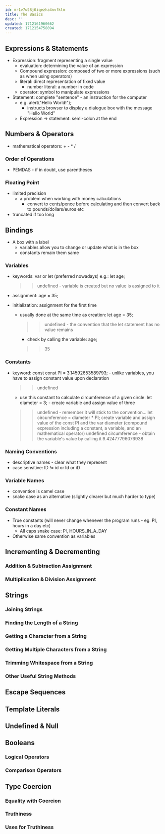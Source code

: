 ```yaml
---
id: mr1v7w28j0iqezha4nvfklm
title: The Basics
desc: ''
updated: 1712161960662
created: 1712154758094
---
```


## Expressions & Statements

- Expression: fragment representing a single value
  - evaluation: determining the value of an expression
  - Compound expression: composed of two or more expressions (such as when using operators)
  - literal: direct representation of fixed value
    - number literal: a number in code
  - operator: symbol to manipulate expressions
- Statement: complete "sentence" - an instruction for the computer
  - e.g. alert("Hello World!");
    - instructs browser to display a dialogue box with the message "Hello World"
  - Expression -> statement: semi-colon at the end

## Numbers & Operators

- mathematical operators: + - * /

### Order of Operations

- PEMDAS - if in doubt, use parentheses

### Floating Point

- limited precision
  - a problem when working with money calculations
    - convert to cents/pence before calculating and then convert back to pounds/dollars/euros etc
- truncated if too long

## Bindings

- A box with a label
  - variables allow you to change or update what is in the box
  - constants remain them same

### Variables

- keywords: var or let (preferred nowadays)
e.g.:
    let age;
    >>undefined - variable is created but no value is assigned to it

- assignment:
    age = 35;
- initialization: assignment for the first time
  - usually done at the same time as creation:
    let age = 35;
    >>undefined - the convention that the let statement has no value remains
    - check by calling the variable:
    age;
    >>35

### Constants

- keyword: const
    const PI = 3.14592653589793; - unlike variables, you have to assign constant value upon declaration
    >> undefined
    - use this constant to calculate circumference of a given circle:
    let diameter = 3; - create variable and assign value of three
    >>undefined - remember it will stick to the  convention...
    let circumference = diameter * PI; create variable and assign value of the const PI and the var diameter (compound expression including
    a constant, a variable, and an mathematical operator)
    >>undefined
    circumference - obtain the variable's value by calling it
    >>9.42477796076938

### Naming Conventions

- descriptive names - clear what they represent
- case sensitive: ID != id or Id or iD

### Variable Names

- convention is camel case
- snake case as an alternative (slightly clearer but much harder to type)

### Constant Names

- True constants (will never change whenever the program runs - eg. PI, hours in a day etc)
    - All caps snake case: PI, HOURS_IN_A_DAY
- Otherwise same convention as variables

## Incrementing & Decrementing

### Addition & Subtraction Assignment

### Multiplication & Division Assignment

## Strings

### Joining Strings

### Finding the Length of a String

### Getting a Character from a String

### Getting Multiple Characters from a String

### Trimming Whitespace from a String

### Other Useful String Methods

## Escape Sequences

## Template Literals

## Undefined & Null

## Booleans

### Logical Operators

### Comparison Operators

## Type Coercion

### Equality with Coercion

### Truthiness

### Uses for Truthiness
